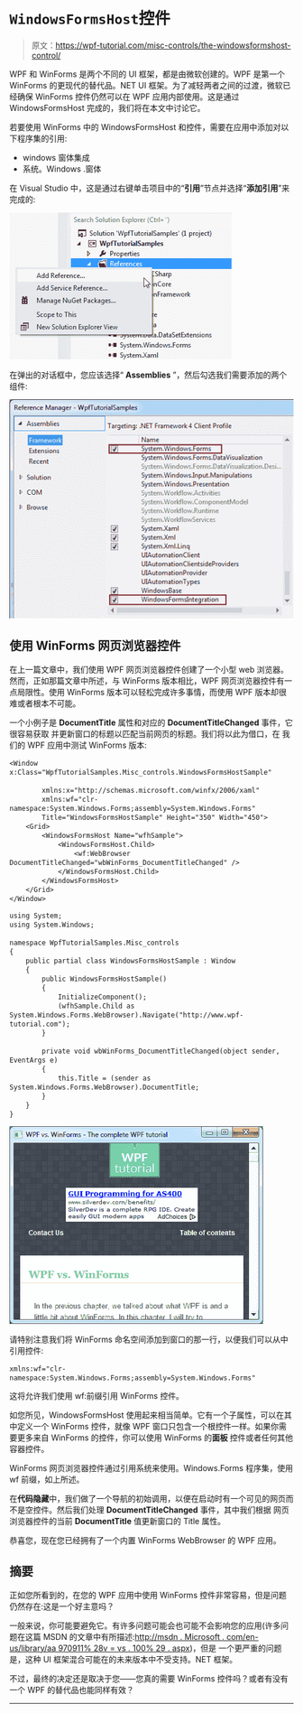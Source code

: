 # `WindowsFormsHost`控件

> 原文：<https://wpf-tutorial.com/misc-controls/the-windowsformshost-control/>

WPF 和 WinForms 是两个不同的 UI 框架，都是由微软创建的。WPF 是第一个 WinForms 的更现代的替代品。NET UI 框架。为了减轻两者之间的过渡，微软已经确保 WinForms 控件仍然可以在 WPF 应用内部使用。这是通过 WindowsFormsHost 完成的，我们将在本文中讨论它。

若要使用 WinForms 中的 WindowsFormsHost 和控件，需要在应用中添加对以下程序集的引用:

*   windows 窗体集成
*   系统。Windows .窗体

在 Visual Studio 中，这是通过右键单击项目中的“**引用**”节点并选择“**添加引用**”来完成的:

![](img/d3ae24d63a132f491237c9b2f57d1faf.png "Adding assembly references to your project")

在弹出的对话框中，您应该选择“ **Assemblies** ”，然后勾选我们需要添加的两个组件:

<input type="hidden" name="IL_IN_ARTICLE"> ![](img/b1ebf4c7555a73f7406cfd7144a44994.png "Adding assembly references to your project")

## 使用 WinForms 网页浏览器控件

在上一篇文章中，我们使用 WPF 网页浏览器控件创建了一个小型 web 浏览器。然而，正如那篇文章中所述，与 WinForms 版本相比，WPF 网页浏览器控件有一点局限性。使用 WinForms 版本可以轻松完成许多事情，而使用 WPF 版本却很难或者根本不可能。

一个小例子是 **DocumentTitle** 属性和对应的 **DocumentTitleChanged** 事件，它很容易获取 并更新窗口的标题以匹配当前网页的标题。我们将以此为借口，在 我们的 WPF 应用中测试 WinForms 版本:

```
<Window x:Class="WpfTutorialSamples.Misc_controls.WindowsFormsHostSample"

        xmlns:x="http://schemas.microsoft.com/winfx/2006/xaml"
        xmlns:wf="clr-namespace:System.Windows.Forms;assembly=System.Windows.Forms"
        Title="WindowsFormsHostSample" Height="350" Width="450">
    <Grid>
        <WindowsFormsHost Name="wfhSample">
            <WindowsFormsHost.Child>
                <wf:WebBrowser DocumentTitleChanged="wbWinForms_DocumentTitleChanged" />
            </WindowsFormsHost.Child>
        </WindowsFormsHost>
    </Grid>
</Window>
```

```
using System;
using System.Windows;

namespace WpfTutorialSamples.Misc_controls
{
	public partial class WindowsFormsHostSample : Window
	{
		public WindowsFormsHostSample()
		{
			InitializeComponent();
			(wfhSample.Child as System.Windows.Forms.WebBrowser).Navigate("http://www.wpf-tutorial.com");
		}

		private void wbWinForms_DocumentTitleChanged(object sender, EventArgs e)
		{
			this.Title = (sender as System.Windows.Forms.WebBrowser).DocumentTitle;
		}
	}
}
```

![](img/8b20cf940e0cb562688c6b6c8c3887bd.png "WinForms WebBrowser control inside a WPF application using the WindowsFormsHost control")

请特别注意我们将 WinForms 命名空间添加到窗口的那一行，以便我们可以从中引用控件:

```
xmlns:wf="clr-namespace:System.Windows.Forms;assembly=System.Windows.Forms"
```

这将允许我们使用 wf:前缀引用 WinForms 控件。

如您所见，WindowsFormsHost 使用起来相当简单。它有一个子属性，可以在其中定义一个 WinForms 控件，就像 WPF 窗口只包含一个根控件一样。如果你需要更多来自 WinForms 的控件，你可以使用 WinForms 的**面板** 控件或者任何其他容器控件。

WinForms 网页浏览器控件通过引用系统来使用。Windows.Forms 程序集，使用 wf 前缀，如上所述。

在**代码隐藏**中，我们做了一个导航的初始调用，以便在启动时有一个可见的网页而不是空控件。然后我们处理 **DocumentTitleChanged** 事件，其中我们根据 网页浏览器控件的当前 **DocumentTitle** 值更新窗口的 Title 属性。

恭喜您，现在您已经拥有了一个内置 WinForms WebBrowser 的 WPF 应用。

## 摘要

正如您所看到的，在您的 WPF 应用中使用 WinForms 控件非常容易，但是问题仍然存在:这是一个好主意吗？

一般来说，你可能要避免它。有许多问题可能会也可能不会影响您的应用(许多问题在这篇 MSDN 的文章中有所描述:[http://msdn . Microsoft . com/en-us/library/aa 970911% 28v = vs . 100% 29 . aspx](http://msdn.microsoft.com/en-us/library/aa970911%28v=VS.100%29.aspx))，但是 一个更严重的问题是，这种 UI 框架混合可能在的未来版本中不受支持。NET 框架。

不过，最终的决定还是取决于您——您真的需要 WinForms 控件吗？或者有没有一个 WPF 的替代品也能同样有效？

* * *